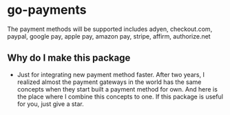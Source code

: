 # go-payments
The payment methods will be supported includes adyen, checkout.com, paypal, google pay, apple pay, amazon pay, stripe, affirm, authorize.net

## Why do I make this package
- Just for integrating new payment method faster. After two years, I realized almost the payment gateways in the world has the same concepts when they start built a payment method for own. And here is the place where I combine this concepts to one. If this package is useful for you, just give a star.